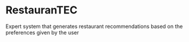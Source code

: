 # RestauranTEC
Expert system that generates restaurant recommendations based on the preferences given by the user
